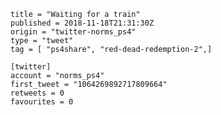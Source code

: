 ```
title = "Waiting for a train"
published = 2018-11-18T21:31:30Z
origin = "twitter-norms_ps4"
type = "tweet"
tag = [ "ps4share", "red-dead-redemption-2",]

[twitter]
account = "norms_ps4"
first_tweet = "1064269892717809664"
retweets = 0
favourites = 0
```

<p class='image'><img src='https://mnf.m17s.net/2018/11/18/DsUL00FWwAEx3FU.jpg' alt=''></p>

